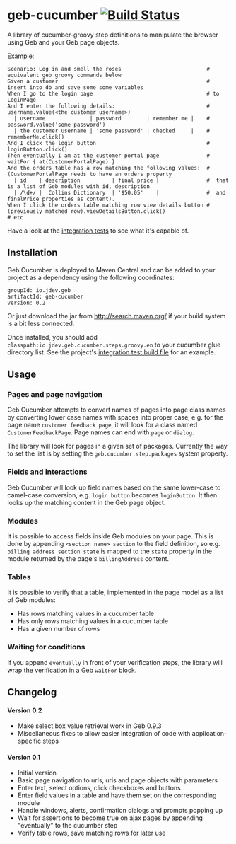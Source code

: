 geb-cucumber [![Build Status](https://travis-ci.org/tomdcc/geb-cucumber.svg?branch=master)](https://travis-ci.org/tomdcc/geb-cucumber)
============

A library of cucumber-groovy step definitions to manipulate the browser
using Geb and your Geb page objects.

Example:

```cucumber
Scenario: Log in and smell the roses                           # equivalent geb groovy commands below
Given a customer                                               # insert into db and save some some variables
When I go to the login page                                    # to LoginPage
And I enter the following details:                             # username.value(<the customer username>)
  | username              | password        | remember me |    # password.value('some password')
  | the customer username | 'some password' | checked     |    # rememberMe.click()
And I click the login button                                   # loginButton.click()
Then eventually I am at the customer portal page               # waitFor { at(CustomerPortalPage) }
And the orders table has a row matching the following values:  # (CustomerPortalPage needs to have an orders property
  | id    | description          | final price |               #  that is a list of Geb modules with id, description 
  | /\d+/ | 'Collins Dictionary' | '$50.05'    |               #  and finalPrice properties as content).
When I click the orders table matching row view details button # (previously matched row).viewDetailsButton.click()
# etc
```

Have a look at the [integration tests](https://github.com/tomdcc/geb-cucumber/tree/master/integration-test/src/cucumber/features)
to see what it's capable of.

Installation
------------

Geb Cucumber is deployed to Maven Central and can be added to your project as a dependency using the following coordinates:

    groupId: io.jdev.geb
    artifactId: geb-cucumber
    version: 0.2

Or just download the jar from http://search.maven.org/ if your build system is a bit less connected.

Once installed, you should add `classpath:io.jdev.geb.cucumber.steps.groovy.en`
to your cucumber glue directory list. See the project's
[integration test build file](https://github.com/tomdcc/geb-cucumber/tree/master/integration-test/build.gradle)
for an example.

Usage
-----

### Pages and page navigation

Geb Cucumber attempts to convert names of pages into page class names by
converting lower case names with spaces into proper case, e.g. for the page
name `customer feedback page`, it will look for a class named
`CustomerFeedbackPage`. Page names can end with `page` or `dialog`.

The library will look for pages in a given set of packages. Currently the way
to set the list is by setting the `geb.cucumber.step.packages` system
property.

### Fields and interactions

Geb Cucumber will look up field names based on the same lower-case to
camel-case conversion, e.g. `login button` becomes `loginButton`. It then
looks up the matching content in the Geb page object.

### Modules

It is possible to access fields inside Geb modules on your page. This is done
by appending `<section name> section` to the field definition, so e.g. 
`billing address section state` is mapped to the `state` property in the
module returned by the page's `billingAddress` content.

### Tables

It is possible to verify that a table, implemented in the page model as a list
of Geb modules:
 - Has rows matching values in a cucumber table
 - Has only rows matching values in a cucumber table
 - Has a given number of rows

### Waiting for conditions

If you append `eventually` in front of your verification steps, the library
will wrap the verification in a Geb `waitFor` block.

Changelog
---------

#### Version 0.2
 - Make select box value retrieval work in Geb 0.9.3
 - Miscellaneous fixes to allow easier integration of code with application-specific steps

#### Version 0.1
 - Initial version
 - Basic page navigation to urls, uris and page objects with parameters
 - Enter text, select options, click checkboxes and buttons
 - Enter field values in a table and have them set on the corresponding module
 - Handle windows, alerts, confirmation dialogs and prompts popping up
 - Wait for assertions to become true on ajax pages by appending "eventually"
   to the cucumber step
 - Verify table rows, save matching rows for later use